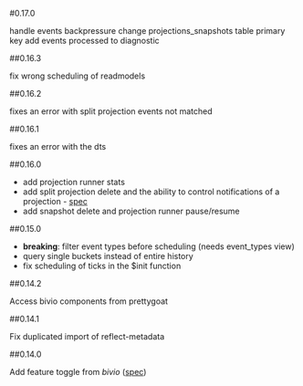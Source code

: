 #0.17.0

handle events backpressure
change projections_snapshots table primary key
add events processed to diagnostic

##0.16.3

fix wrong scheduling of readmodels

##0.16.2

fixes an error with split projection events not matched

##0.16.1

fixes an error with the dts

##0.16.0

* add projection runner stats
* add split projection delete and the ability to control notifications of a projection - [spec](https://github.com/tierratelematics/prettygoat/blob/develop/test/SpecialStateSpec.ts)
* add snapshot delete and projection runner pause/resume

##0.15.0

* **breaking**: filter event types before scheduling (needs event_types view)
* query single buckets instead of entire history
* fix scheduling of ticks in the $init function

##0.14.2

Access bivio components from prettygoat

##0.14.1

Fix duplicated import of reflect-metadata

##0.14.0

Add feature toggle from *bivio* ([spec](https://github.com/tierratelematics/prettygoat/blob/master/test/EngineSpec.ts))